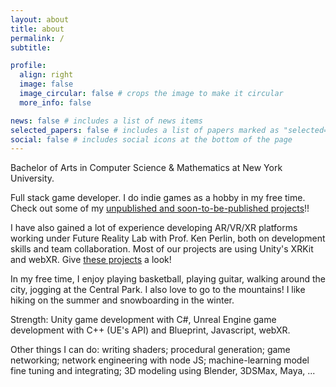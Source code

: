 ```yaml
---
layout: about
title: about
permalink: /
subtitle: 

profile:
  align: right
  image: false
  image_circular: false # crops the image to make it circular
  more_info: false

news: false # includes a list of news items
selected_papers: false # includes a list of papers marked as "selected={true}"
social: false # includes social icons at the bottom of the page
---
```


Bachelor of Arts in Computer Science & Mathematics at New York University.

Full stack game developer. I do indie games as a hobby in my free time. Check out some of my [unpublished and soon-to-be-published projects](https://yushenhu0326.github.io/projects/#Games)!!

I have also gained a lot of experience developing AR/VR/XR platforms working under Future Reality Lab with Prof. Ken Perlin, both on development skills and team collaboration. Most of our projects are using Unity's XRKit and webXR. Give [these projects](https://yushenhu0326.github.io/projects/#VR/AR/XR) a look!

In my free time, I enjoy playing basketball, playing guitar, walking around the city, jogging at the Central Park. I also love to go to the mountains! I like hiking on the summer and snowboarding in the winter.

Strength: Unity game development with C#, Unreal Engine game development with C++ (UE's API) and Blueprint, Javascript, webXR.

Other things I can do: writing shaders; procedural generation; game networking; network engineering with node JS; machine-learning model fine tuning and integrating; 3D modeling using Blender, 3DSMax, Maya, ...
